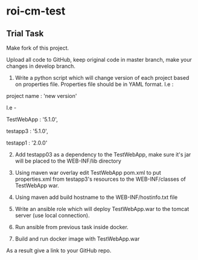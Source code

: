 # roi-cm-test 
## Trial Task

Make fork of this project.

Upload all code to GitHub, keep original code in master branch, make your changes in develop branch.


1. Write a python script which will change version of each project based on properties file. Properties file should be in YAML format. I.e :

project name : 'new version'

I.e -

TestWebApp  : '5.1.0',

testapp3 : '5.1.0',

testapp1 : '2.0.0'

2. Add testapp03 as a dependency to the TestWebApp, make sure it's jar will be placed to the WEB-INF/lib directory

3. Using maven war overlay edit TestWebApp pom.xml to put properties.xml from testapp3's resources to the WEB-INF/classes of TestWebApp war.

4. Using maven add build hostname to the WEB-INF/hostinfo.txt file

5. Write an ansible role which will deploy TestWebApp.war to the tomcat server (use local connection).

6. Run ansible from previous task inside docker.

7. Build and run docker image with TestWebApp.war

As a result give a link to your GitHub repo.

